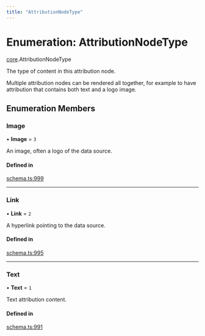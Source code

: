 ```yaml
---
title: "AttributionNodeType"
---
```

# Enumeration: AttributionNodeType

[core](../modules/core.md).AttributionNodeType

The type of content in this attribution node.

Multiple attribution nodes can be rendered all together, for example to have
attribution that contains both text and a logo image.

## Enumeration Members

### Image

• **Image** = ``3``

An image, often a logo of the data source.

#### Defined in

[schema.ts:999](https://github.com/coda/packs-sdk/blob/main/schema.ts#L999)

___

### Link

• **Link** = ``2``

A hyperlink pointing to the data source.

#### Defined in

[schema.ts:995](https://github.com/coda/packs-sdk/blob/main/schema.ts#L995)

___

### Text

• **Text** = ``1``

Text attribution content.

#### Defined in

[schema.ts:991](https://github.com/coda/packs-sdk/blob/main/schema.ts#L991)
